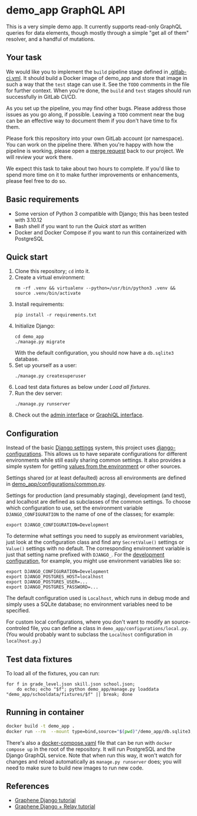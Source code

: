 # demo_app GraphQL API

This is a very simple demo app. It currently supports read-only GraphQL queries for data
elements, though mostly through a simple "get all of them" resolver, and
a handful of mutations.

## Your task

We would like you to implement the `build` pipeline stage defined in [.gitlab-ci.yml](.gitlab-ci.yml).
It should build a Docker image of demo_app and store that image in such a
way that the `test` stage can use it. See the `TODO` comments in the file
for further context. When you're done, the `build` and `test` stages should
run successfully in GitLab CI/CD.

As you set up the pipeline, you may find other bugs. Please address those
issues as you go along, if possible. Leaving a `TODO` comment near the bug
can be an effective way to document them if you don't have time to fix them.

Please fork this repository into your own GitLab account (or namespace). You can work on the
pipeline there. When you're happy with how the pipeline is working, please open a
[merge request](https://docs.gitlab.com/ee/user/project/repository/forking_workflow.html#merge-changes-back-upstream)
back to our project. We will review your work there.

We expect this task to take about two hours to complete. If you'd like to spend more time on it to
make further improvements or enhancements, please feel free to do so.

## Basic requirements

* Some version of Python 3 compatible with Django; this has been tested with 3.10.12
* Bash shell if you want to run the _Quick start_ as written
* Docker and Docker Compose if you want to run this containerized with PostgreSQL

## Quick start

1. Clone this repository; `cd` into it.
2. Create a virtual environment:
    ```
    rm -rf .venv && virtualenv --python=/usr/bin/python3 .venv && source .venv/bin/activate
    ```
3. Install requirements:
    ```
    pip install -r requirements.txt
    ```
4. Initialize Django:
    ```
    cd demo_app
    ./manage.py migrate
    ```
    With the default configuration, you should now have a `db.sqlite3` database.
5. Set up yourself as a user:
    ```
    ./manage.py createsuperuser
    ```
6. Load test data fixtures as below under _Load all fixtures_.
7. Run the dev server:
    ```
    ./manage.py runserver
    ```
8. Check out the [admin interface](http://localhost:8000/admin/) or
   [GraphiQL interface](http://localhost:8000/graphql).

## Configuration

Instead of the basic [Django settings](https://docs.djangoproject.com/en/dev/topics/settings/)
system, this project uses [django-configurations](https://django-configurations.readthedocs.io/en/stable/).
This allows us to have separate configurations for different environments
while still easily sharing common settings. It also provides a simple
system for getting [values from the
environment](https://django-configurations.readthedocs.io/en/stable/values.html)
or other sources.

Settings shared (or at least defaulted) across all environments are defined
in [demo_app/configurations/common.py](demo_app/configurations/common.py).

Settings for production (and presumably staging), development (and test),
and localhost are defined as subclasses of the common settings. To choose
which configuration to use, set the environment variable
`DJANGO_CONFIGURATION` to the name of one of the classes; for example:
```
export DJANGO_CONFIGURATION=Development
```

To determine what settings you need to supply as environment variables,
just look at the configuration class and find any `SecretValue()` settings
or `Value()` settings with no default. The corresponding environment
variable is just that setting name prefixed with `DJANGO_`. For the
[development configuration](demo_app/configurations/development.py), for
example, you might use environment variables like so:
```
export DJANGO_CONFIGURATION=Development
export DJANGO_POSTGRES_HOST=localhost
export DJANGO_POSTGRES_USER=...
export DJANGO_POSTGRES_PASSWORD=...
```

The default configuration used is `Localhost`, which runs in debug mode and
simply uses a SQLite database; no environment variables need to be specified.

For custom local configurations, where you don't want to modify an
source-controled file, you can define a class in
`demo_app/configurations/local.py`. (You would probably want to subclass
the `Localhost` configuration in `localhost.py`.)

## Test data fixtures

To load all of the fixtures, you can run:
```
for f in grade_level.json skill.json school.json;
    do echo; echo "$f"; python demo_app/manage.py loaddata "demo_app/schooldata/fixtures/$f" || break; done
```

## Running in container
```sh
docker build -t demo_app .
docker run --rm  --mount type=bind,source="$(pwd)"/demo_app/db.sqlite3,target=/app/db.sqlite3  -p8000:8000 demo_app
```

There's also a [docker-compose.yaml](docker-compose.yaml) file that can be
run with `docker compose up` in the root of the repository. It will run
PostgreSQL and the Django GraphQL service. Note that when run this way, it
won't watch for changes and reload automatically as `manage.py runserver`
does; you will need to make sure to build new images to run new code.

## References

* [Graphene Django tutorial](https://docs.graphene-python.org/projects/django/en/latest/tutorial-plain/)
* [Graphene Django + Relay tutorial](https://docs.graphene-python.org/projects/django/en/latest/tutorial-relay/)
